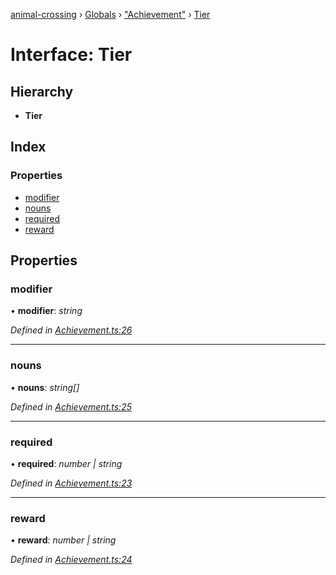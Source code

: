 [animal-crossing](../README.md) › [Globals](../globals.md) › ["Achievement"](../modules/_achievement_.md) › [Tier](_achievement_.tier.md)

# Interface: Tier

## Hierarchy

* **Tier**

## Index

### Properties

* [modifier](_achievement_.tier.md#modifier)
* [nouns](_achievement_.tier.md#nouns)
* [required](_achievement_.tier.md#required)
* [reward](_achievement_.tier.md#reward)

## Properties

###  modifier

• **modifier**: *string*

*Defined in [Achievement.ts:26](https://github.com/Norviah/animal-crossing/blob/415ee2a/module/types/Achievement.ts#L26)*

___

###  nouns

• **nouns**: *string[]*

*Defined in [Achievement.ts:25](https://github.com/Norviah/animal-crossing/blob/415ee2a/module/types/Achievement.ts#L25)*

___

###  required

• **required**: *number | string*

*Defined in [Achievement.ts:23](https://github.com/Norviah/animal-crossing/blob/415ee2a/module/types/Achievement.ts#L23)*

___

###  reward

• **reward**: *number | string*

*Defined in [Achievement.ts:24](https://github.com/Norviah/animal-crossing/blob/415ee2a/module/types/Achievement.ts#L24)*

